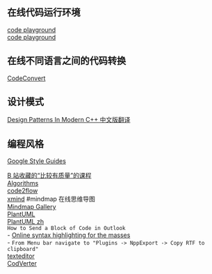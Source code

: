 ## 在线代码运行环境
[code playground](https://programiz.pro/ide/c)  
[code playground](https://codapi.org/)  

## 在线不同语言之间的代码转换
[CodeConvert](https://www.codeconvert.ai/free-converter)  

## 设计模式
[Design Patterns In Modern C++ 中文版翻译](https://github.com/liuzengh/design-pattern/tree/main/docs)  

## 编程风格
[Google Style Guides](https://google.github.io/styleguide/)  


[B 站收藏的“比较有质量”的课程](https://fast.v2ex.com/t/931949)    
[Algorithms](https://algs4.cs.princeton.edu/home/)    
[code2flow](https://app.code2flow.com/)  
[xmind](https://xmind.works/) #mindmap  在线思维导图  
[Mindmap Gallery](https://xmind.app/share/)  
[PlantUML](https://plantuml.com/)  
[PlantUML zh](https://plantuml.com/zh/)  
`How to Send a Block of Code in Outlook`  
	- [Online syntax highlighting for the masses](https://tohtml.com/)  
	- `From Menu bar navigate to "Plugins -> NppExport -> Copy RTF to clipboard"`  
[texteditor](https://texteditor.com/)  
[CodVerter](https://codverter.com/src/index)  
